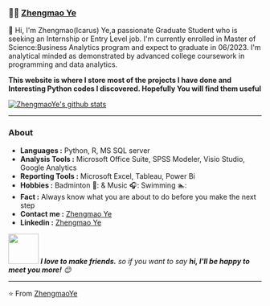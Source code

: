 ###  :man_technologist:  [Zhengmao Ye](https://github.com/ZhengmaoYe?tab=projects&type=beta)

👋 Hi, I'm Zhengmao(Icarus) Ye,a passionate Graduate Student who is seeking an Internship or Entry Level job. I'm currently enrolled in Master of Science:Business Analytics program and expect to graduate in 06/2023. I'm analytical minded as demonstrated by advanced college coursework in programming and data analytics.

**This website is where I store most of the projects I have done and Interesting Python codes I discovered. Hopefully You will find them useful**

[![ZhengmaoYe's github stats](https://github-readme-stats.vercel.app/api?username=ZhengmaoYe)](https://github.com/ZhengmaoYe/github-readme-stats)

---------------------------------------------------------------------------------------------------------------------------------------------------------------------------------


### About
 
-  **Languages :** Python, R, MS SQL server
-  **Analysis Tools :** Microsoft Office Suite, SPSS Modeler, Visio Studio, Google Analytics
-  **Reporting Tools :** Microsoft Excel, Tableau, Power Bi
-  **Hobbies :** Badminton 🏸: & Music 🎧: Swimming 🏊:
-  **Fact :** Always know what you are about to do before you make the next step
-  **Contact me :** [Zhengmao Ye](mailto:zhengmao.ye@du.edu) 
-  **Linkedin :**  [Zhengmao Ye](https://www.linkedin.com/in/zhengmao-ye/)


<img src="https://media.giphy.com/media/LnQjpWaON8nhr21vNW/giphy.gif" width="60"> <em><b>I love to make friends.</b> so if you want to say <b>hi, I'll be happy to meet you more!</b> 😊</em>


---
⭐️ From [ZhengmaoYe](https://github.com/ZhengmaoYe)
